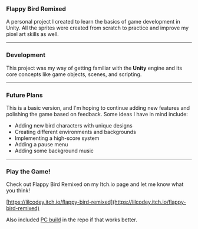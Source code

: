 ### Flappy Bird Remixed

A personal project I created to learn the basics of game development in Unity. All the sprites were created from scratch to practice and improve my pixel art skills as well.

---

### Development
This project was my way of getting familiar with the **Unity** engine and its core concepts like game objects, scenes, and scripting.

---

### Future Plans
This is a basic version, and I'm hoping to continue adding new features and polishing the game based on feedback. Some ideas I have in mind include:
* Adding new bird characters with unique designs
* Creating different environments and backgrounds
* Implementing a high-score system
* Adding a pause menu
* Adding some background music

---

### Play the Game!
Check out Flappy Bird Remixed on my Itch.io page and let me know what you think!

[https://lilcodey.itch.io/flappy-bird-remixed](https://lilcodey.itch.io/flappy-bird-remixed)

Also included [PC build](https://github.com/pranavdasan/Flappy-Bird-Remix-/blob/main/Builds/Flappy%20Bird%20%5BRemixed%5D_PC_Build.zip) in the repo if that works better.
